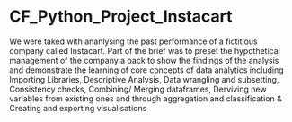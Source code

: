 # CF_Python_Project_Instacart
We were taked with ananlysing the past performance of a fictitious company called Instacart. Part of the brief was to preset the hypothetical management of the company a pack to show the findings of the analysis and demonstrate the learning of core concepts of data analytics including Importing Libraries, Descriptive Analysis, Data wrangling and subsetting, Consistency checks, Combining/ Merging dataframes, Derviving new variables from existing ones and through aggregation and classification & Creating and exporting visualisations
